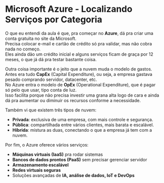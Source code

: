 # Microsoft Azure - Localizando Serviços por Categoria

O que eu entendi da aula é que, pra começar no **Azure**, dá pra criar uma conta gratuita no site da Microsoft.  
Precisa colocar e-mail e cartão de crédito só pra validar, mas não cobra nada no começo.  
Eles ainda dão um crédito inicial e alguns serviços ficam de graça por 12 meses, o que já dá pra testar bastante coisa.

Outra coisa importante é o jeito que a nuvem muda o modelo de gastos.  
Antes era tudo **CapEx** (Capital Expenditure), ou seja, a empresa gastava pesado comprando servidor, datacenter, etc.  
No Azure entra o modelo de **OpEx** (Operational Expenditure), que é pagar só pelo que usar, tipo conta de luz.  
Isso facilita porque não precisa investir uma grana alta logo de cara e ainda dá pra aumentar ou diminuir os recursos conforme a necessidade.

Também vi que existem três tipos de nuvem:
- **Privada**: exclusiva de uma empresa, com mais controle e segurança.  
- **Pública**: compartilhada entre vários clientes, mais barata e escalável.  
- **Híbrida**: mistura as duas, conectando o que a empresa já tem com a nuvem.

Por fim, o Azure oferece vários serviços:
- **Máquinas virtuais (IaaS)** pra rodar sistemas  
- **Bancos de dados prontos (PaaS)** sem precisar gerenciar servidor  
- **Armazenamento escalável**  
- **Redes virtuais seguras**  
- Soluções avançadas de **IA, análise de dados, IoT e DevOps**
